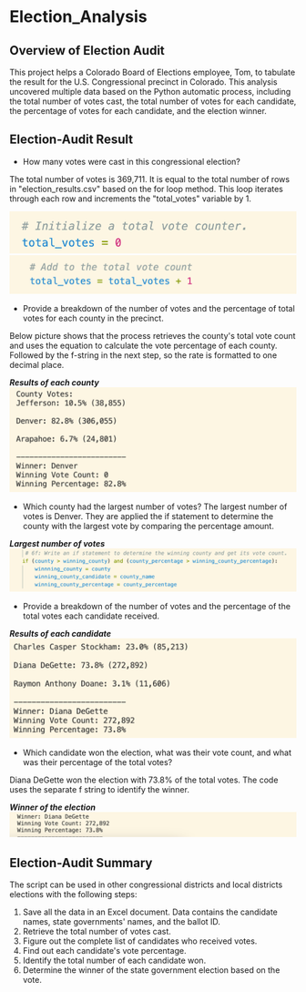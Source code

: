 # Election_Analysis
## Overview of Election Audit
This project helps a Colorado Board of Elections employee, Tom, to tabulate the result for the U.S. Congressional precinct in Colorado. This analysis uncovered multiple data based on the Python automatic process, including the total number of votes cast, the total number of votes for each candidate, the percentage of votes for each candidate, and the election winner.


## Election-Audit Result
* How many votes were cast in this congressional election? 

The total number of votes is 369,711. It is equal to the total number of rows in "election_results.csv" based on the for loop method. This loop iterates through each row and increments the "total_votes" variable by 1.

![total_votes1](Resources/total_votes1.png)
![total_votes2](Resources/total_votes2.png)




* Provide a breakdown of the number of votes and the percentage of total votes for each county in the precinct. 

Below picture shows that the process retrieves the county's total vote count and uses the equation to calculate the vote percentage of each county. Followed by the f-string in the next step, so the rate is formatted to one decimal place.

**_Results of each county_**
![c_vote_percentage](Resources/c_vote_percentage.png)




* Which county had the largest number of votes?
The largest number of votes is Denver.
They are applied the if statement to determine the county with the largest vote by comparing the percentage amount. 

_**Largest number of votes**_
![largest_count](Resources/largest_count.png)


* Provide a breakdown of the number of votes and the percentage of the total votes each candidate received.

_**Results of each candidate**_
![vote_percentage](Resources/vote_percentage.png)


* Which candidate won the election, what was their vote count, and what was their percentage of the total votes? 

Diana DeGette won the election with 73.8% of the total votes. The code uses the separate f string to identify the winner. 

_**Winner of the election**_
![winner](Resources/winner.png)


## Election-Audit Summary
The script can be used in other congressional districts and local districts elections with the following steps:
 1. Save all the data in an Excel document. Data contains the candidate names, state governments' names, and the ballot ID.
 2. Retrieve the total number of votes cast.
 3. Figure out the complete list of candidates who received votes.
 4. Find out each candidate's vote percentage.
 5. Identify the total number of each candidate won.
 6. Determine the winner of the state government election based on the vote.

